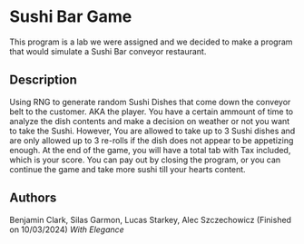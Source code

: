 # Sushi Bar Game
This program is a lab we were assigned and we decided to make a program that would simulate a Sushi Bar conveyor restaurant.

## Description

Using RNG to generate random Sushi Dishes that come down the conveyor belt to the customer. AKA the player. You have a certain ammount of time to analyze the dish contents and make a decision on weather or not you want to take the Sushi. However, You are allowed to take up to 3 Sushi dishes and are only allowed up to 3 re-rolls if the dish does not appear to be appetizing enough. At the end of the game, you will have a total tab with Tax included, which is your score. You can pay out by closing the program, or you can continue the game and take more sushi till your hearts content.

## Authors

Benjamin Clark, Silas Garmon, Lucas Starkey, Alec Szczechowicz (Finished on 10/03/2024) *With Elegance*
